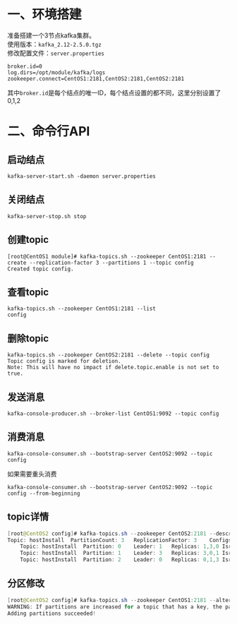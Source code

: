 # 一、环境搭建
准备搭建一个3节点kafka集群。     
使用版本：`kafka_2.12-2.5.0.tgz`   
修改配置文件：`server.properties`
``` properties
broker.id=0
log.dirs=/opt/module/kafka/logs
zookeeper.connect=CentOS1:2181,CentOS2:2181,CentOS2:2181
```
其中`broker.id`是每个结点的唯一ID，每个结点设置的都不同，这里分别设置了0,1,2
# 二、命令行API
## 启动结点
`kafka-server-start.sh -daemon server.properties`
## 关闭结点
`kafka-server-stop.sh stop`
## 创建topic
``` shell
[root@CentOS1 module]# kafka-topics.sh --zookeeper CentOS1:2181 --create --replication-factor 3 --partitions 1 --topic config
Created topic config.
```
## 查看topic
``` shell
kafka-topics.sh --zookeeper CentOS1:2181 --list
config
```
## 删除topic
``` shell
kafka-topics.sh --zookeeper CentOS2:2181 --delete --topic config
Topic config is marked for deletion.
Note: This will have no impact if delete.topic.enable is not set to true.
```
## 发送消息
``` shell
kafka-console-producer.sh --broker-list CentOS1:9092 --topic config
```
## 消费消息
``` shell
kafka-console-consumer.sh --bootstrap-server CentOS2:9092 --topic config
```
如果需要重头消费
``` shell
kafka-console-consumer.sh --bootstrap-server CentOS2:9092 --topic config --from-beginning
```
## topic详情
``` java
[root@CentOS2 config]# kafka-topics.sh --zookeeper CentOS2:2181 --describe --topic hostInstall
Topic: hostInstall	PartitionCount: 3	ReplicationFactor: 3	Configs:
	Topic: hostInstall	Partition: 0	Leader: 1	Replicas: 1,3,0	Isr: 1,3,0
	Topic: hostInstall	Partition: 1	Leader: 3	Replicas: 3,0,1	Isr: 3,0,1
	Topic: hostInstall	Partition: 2	Leader: 0	Replicas: 0,1,3	Isr: 0,1,3
```
## 分区修改
``` java
[root@CentOS2 config]# kafka-topics.sh --zookeeper CentOS1:2181 --alter --topic config --partitions 6
WARNING: If partitions are increased for a topic that has a key, the partition logic or ordering of the messages will be affected
Adding partitions succeeded!
```